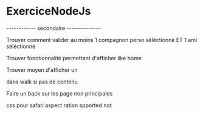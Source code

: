 # ExerciceNodeJs


------------ secondaire --------------

Trouver comment valider au moins 1 compagnon perso séléctionné ET 1 ami séléctionné

Trouver fonctionnalité permettant d'afficher like home

Trouver moyen d'afficher un <p> dans walk si pas de contenu

Faire un back sur les page non principales

css pour safari aspect ration spported not